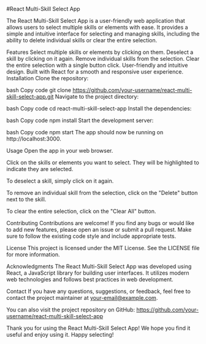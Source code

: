 #React Multi-Skill Select App

The React Multi-Skill Select App is a user-friendly web application that allows users to select multiple skills or elements with ease. It provides a simple and intuitive interface for selecting and managing skills, including the ability to delete individual skills or clear the entire selection.

Features
Select multiple skills or elements by clicking on them.
Deselect a skill by clicking on it again.
Remove individual skills from the selection.
Clear the entire selection with a single button click.
User-friendly and intuitive design.
Built with React for a smooth and responsive user experience.
Installation
Clone the repository:

bash
Copy code
git clone https://github.com/your-username/react-multi-skill-select-app.git
Navigate to the project directory:

bash
Copy code
cd react-multi-skill-select-app
Install the dependencies:

bash
Copy code
npm install
Start the development server:

bash
Copy code
npm start
The app should now be running on http://localhost:3000.

Usage
Open the app in your web browser.

Click on the skills or elements you want to select. They will be highlighted to indicate they are selected.

To deselect a skill, simply click on it again.

To remove an individual skill from the selection, click on the "Delete" button next to the skill.

To clear the entire selection, click on the "Clear All" button.

Contributing
Contributions are welcome! If you find any bugs or would like to add new features, please open an issue or submit a pull request. Make sure to follow the existing code style and include appropriate tests.

License
This project is licensed under the MIT License. See the LICENSE file for more information.

Acknowledgments
The React Multi-Skill Select App was developed using React, a JavaScript library for building user interfaces. It utilizes modern web technologies and follows best practices in web development.


Contact
If you have any questions, suggestions, or feedback, feel free to contact the project maintainer at your-email@example.com.

You can also visit the project repository on GitHub: https://github.com/your-username/react-multi-skill-select-app

Thank you for using the React Multi-Skill Select App! We hope you find it useful and enjoy using it. Happy selecting!
